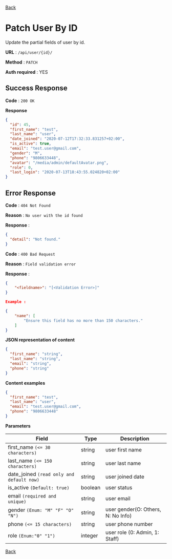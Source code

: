 [Back](../README.md)

# Patch User By ID

Update the partial fields of user by id.

**URL** : `/api/user/{id}/`

**Method** : `PATCH`

**Auth required** : YES

## Success Response

**Code** : `200 OK`

**Response**

```json
{
  "id": 45,
  "first_name": "test",
  "last_name": "user",
  "date_joined": "2020-07-12T17:32:33.831257+02:00",
  "is_active": true,
  "email": "test.user@gmail.com",
  "gender": "M",
  "phone": "9806633448",
  "avatar": "/media/admin/defaultAvatar.png",
  "role": 0,
  "last_login": "2020-07-13T18:43:55.024820+02:00"
}
```

## Error Response

**Code** : `404 Not Found`

**Reason** : `No user with the id found`

**Response** :

```json
{
  "detail": "Not found."
}
```

**Code** : `400 Bad Request`

**Reason** : `Field validation error`

**Response** :

```json
{
    "<fieldname>": "[<Validation Error>]"
}

Example :

{
    "name": [
        "Ensure this field has no more than 150 characters."
    ]
}
```

**JSON representation of content**

```json
{
  "first_name": "string",
  "last_name": "string",
  "email": "string",
  "phone": "string"
}
```

**Content examples**

```json
{
  "first_name": "test",
  "last_name": "user",
  "email": "test.user@gmail.com",
  "phone": "9806633448"
}
```

**Parameters**

| Field                                     | Type    | Description                        |
| ----------------------------------------- | ------- | ---------------------------------- |
| first_name `(<= 30 characters)`           | string  | user first name                    |
| last_name `(<= 150 characters)`           | string  | user last name                     |
| date_joined `(read only and default now)` | string  | user joined date                   |
| is_active `(Default: true)`               | boolean | user status                        |
| email `(required and unique)`             | string  | user email                         |
| gender `(Enum: "M" "F" "O" "N")`          | string  | user gender(O: Others, N: No Info) |
| phone `(<= 15 characters)`                | string  | user phone number                  |
| role `(Enum:"0" "1")`                     | integer | user role (0: Admin, 1: Staff)     |

[Back](../README.md)
